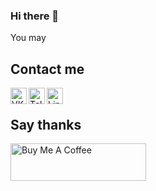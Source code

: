 ### Hi there 👋

<!--
**deitry/deitry** is a ✨ _special_ ✨ repository because its `README.md` (this file) appears on your GitHub profile.

Here are some ideas to get you started:

- 🔭 I’m currently working on ...
- 🌱 I’m currently learning ...
- 👯 I’m looking to collaborate on ...
- 🤔 I’m looking for help with ...
- 💬 Ask me about ...
- 📫 How to reach me: ...
- 😄 Pronouns: ...
- ⚡ Fun fact: ...
-->

You may

## Contact me
[<img align="left" alt="VK" width="26px" src="https://image.flaticon.com/icons/svg/733/733639.svg" />][vk]
[<img align="left" alt="Telegram" width="26px" src="https://image.flaticon.com/icons/svg/2111/2111708.svg" />][telegram]
[<img align="left" alt="LinkedIn" width="26px" src="https://image.flaticon.com/icons/svg/1384/1384030.svg" />][linkedin]

<br />

## Say thanks

<a href="https://www.buymeacoffee.com/deitry" target="_blank"><img src="https://cdn.buymeacoffee.com/buttons/v2/default-yellow.png" alt="Buy Me A Coffee" style="height: 60px !important;width: 217px !important;" width="200"></a>

[vk]: https://vk.com/deitry
[telegram]: https://t.me/deitry
[linkedin]: https://www.linkedin.com/in/deitry/
